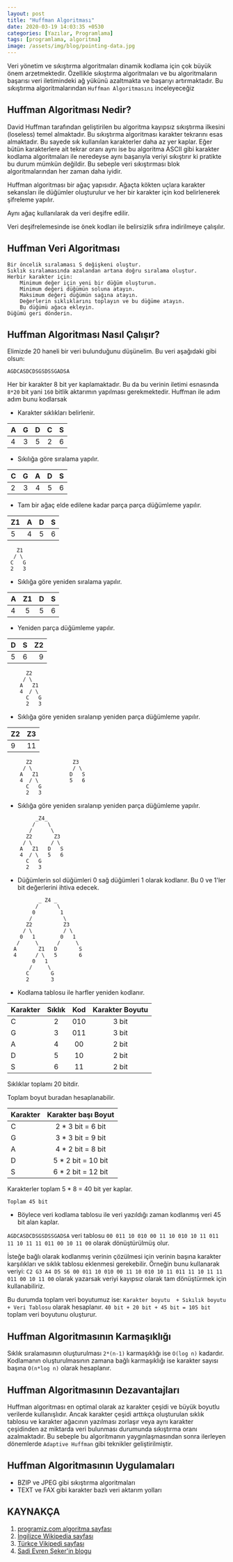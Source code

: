 ```yaml
---
layout: post
title: "Huffman Algoritması"
date: 2020-03-19 14:03:35 +0530
categories: [Yazılar, Programlama]
tags: [programlama, algoritma]
image: /assets/img/blog/pointing-data.jpg
---
```


Veri yönetim ve sıkıştırma algoritmaları dinamik kodlama için çok büyük önem arzetmektedir. Özellikle sıkıştırma algoritmaları ve bu algoritmaların başarısı veri iletimindeki ağ yükünü azaltmakta ve başarıyı artırmaktadır. Bu sıkıştırma algoritmalarından `Huffman Algoritmasını` inceleyeceğiz


Huffman Algoritması Nedir?
--------------------------

David Huffman tarafından geliştirilen bu algoritma kayıpsız sıkıştırma ilkesini (loseless) temel almaktadır. Bu sıkıştırma algoritması karakter tekrarını esas almaktadır. Bu sayede sık kullanılan karakterler daha az yer kaplar. Eğer bütün karakterlere ait tekrar oranı aynı ise bu algoritma ASCII gibi karakter kodlama algoritmaları ile neredeyse aynı başarıyla veriyi sıkıştırır ki pratikte bu durum mümkün değildir. Bu sebeple veri sıkıştırması blok algoritmalarından her zaman daha iyidir.

Huffman algoritması bir ağaç yapısıdır. Ağaçta kökten uçlara karakter sekansları ile düğümler oluşturulur ve her bir karakter için kod belirlenerek şifreleme yapılır.

Aynı ağaç kullanılarak da veri deşifre edilir.

Veri deşifrelemesinde ise önek kodları ile belirsizlik sıfıra indirilmeye çalışılır.

Huffman Veri Algoritması
------------------------

```
Bir öncelik sıralaması S değişkeni oluştur.
Sıklık sıralamasında azalandan artana doğru sıralama oluştur.
Herbir karakter için:
	Minimum değer için yeni bir düğüm oluşturun.
	Minimum değeri düğümün soluna atayın.
	Maksimum değeri düğümün sağına atayın.
	Değerlerin sıklıklarını toplayın ve bu düğüme atayın.
	Bu düğümü ağaca ekleyin.
Düğümü geri dönderin.
```

Huffman Algoritması Nasıl Çalışır?
----------------------------------

Elimizde 20 haneli bir veri bulunduğunu düşünelim. Bu veri aşağıdaki gibi olsun:

```
AGDCASDCDSGSDSSGADSA
```

Her bir karakter 8 bit yer kaplamaktadır. Bu da bu verinin iletimi esnasında `8*20` bit yani `160` bitlik aktarımın yapılması gerekmektedir. Huffman ile adım adım bunu kodlarsak

* Karakter sıklıkları belirlenir.

|   A   |   G   |   D   |   C   |   S   |
| :---- | :---: | :---: | :---: | ----: |
|   4   |   3   |   5   |   2   |   6   |

* Sıkılığa göre sıralama yapılır.

|   C   |   G   |   A   |   D   |   S   |
| :---- | :---: | :---: | :---: | ----: |
|   2   |   3   |   4   |   5   |   6   |

* Tam bir ağaç elde edilene kadar parça parça düğümleme yapılır.


|   Z1  |   A   |   D   |   S   |
| :---- | :---: | :---: | ----: |
|   5   |   4   |   5   |   6   |


```
   Z1
  / \
 C   G
 2   3
```

- Sıklığa göre yeniden sıralama yapılır.

|   A   |   Z1  |   D   |   S   |
| :---- | :---: | :---: | ----: |
|   4   |   5   |   5   |   6   |

- Yeniden parça düğümleme yapılır.

|   D   |   S   |   Z2  |
| :---- | :---: | ----: |
|   5   |   6   |   9   |


```
      Z2
     / \
    A   Z1   
    4  / \  
      C   G
      2   3
```

- Sıklığa göre yeniden sıralanıp yeniden parça düğümleme yapılır.

|   Z2  |   Z3  |
| :---- | ----: |
|   9   |   11  |


```         
      Z2             Z3    
     / \             / \
    A   Z1          D   S
    4  / \          5   6
      C   G
      2   3
```

- Sıklığa göre yeniden sıralanıp yeniden parça düğümleme yapılır.

```
         _Z4_
        /    \
       /      \
      Z2       Z3  
     / \      / \
    A   Z1   D   S
    4  / \   5   6
      C   G
      2   3
```

* Düğümlerin sol düğümleri 0 sağ düğümleri 1 olarak kodlanır. Bu 0 ve 1'ler bit değerlerini ihtiva edecek.

```
          _ Z4 _
         /      \
        0        1
       /          \
      Z2          Z3  
     / \          / \
    0   1        0   1
   /     \      /     \
  A       Z1   D       S
  4      / \   5       6
        0   1
       /     \
      C       G
      2       3

```

* Kodlama tablosu ile harfler yeniden kodlanır.

| Karakter | Sıklık | Kod |   Karakter Boyutu   |
| :------- | :----: | :-: | :-----------------: |
|    C     |    2   | 010 |     3 bit           |
|    G     |    3   | 011 |     3 bit           |
|    A     |    4   | 00  |     2 bit           |
|    D     |    5   | 10  |     2 bit           |
|    S     |    6   | 11  |     2 bit           |

Sıklıklar toplamı 20 bitdir.

Toplam boyut buradan hesaplanabilir.

| Karakter |   Karakter başı Boyut  |
| :------- | :--------------------: |
|    C     |  2  *  3 bit = 6 bit   |
|    G     |  3  *  3 bit = 9 bit   |
|    A     |  4  *  2 bit = 8 bit   |
|    D     |  5  *  2 bit = 10 bit  |
|    S     |  6  *  2 bit = 12 bit  |

Karakterler toplam 5 * 8 = 40 bit yer kaplar.

`Toplam 45 bit`

* Böylece veri kodlama tablosu ile veri yazıldığı zaman kodlanmış veri 45 bit alan kaplar.

`AGDCASDCDSGSDSSGADSA` veri tablosu `00 011 10 010 00 11 10 010 10 11 011 11 10 11 11 011 00 10 11 00` olarak dönüştürülmüş olur.

İsteğe bağlı olarak kodlanmış verinin çözülmesi için verinin başına karakter karşılıkları ve sıklık tablosu eklenmesi gerekebilir.
Örneğin bunu kullanarak veriyi: `C2 G3 A4 D5 S6 00 011 10 010 00 11 10 010 10 11 011 11 10 11 11 011 00 10 11 00` olarak yazarsak veriyi kayıpsız olarak tam dönüştürmek için kullanabiliriz.

Bu durumda toplam veri boyutumuz ise: `Karakter boyutu  + Sıkılık boyutu + Veri Tablosu` olarak hesaplanır. `40 bit + 20 bit + 45 bit = 105 bit` toplam veri boyutunu oluşturur.

Huffman Algoritmasının Karmaşıklığı
-----------------------------------

Sıklık sıralamasının oluşturulması `2*(n-1)` karmaşıklığı ise `O(log n)` kadardır.
Kodlamanın oluşturulmasının zamana bağlı karmaşıklığı ise  karakter sayısı başına `O(n*log n)` olarak hesaplanır.

Huffman Algoritmasının Dezavantajları
-------------------------------------

Huffman algoritması en optimal olarak az karakter çeşidi ve büyük boyutlu verilerde kullanışlıdır. Ancak karakter çeşidi arttıkça oluşturulan sıklık tablosu ve karakter ağacının yazılması zorlaşır veya aynı karakter çeşidinden az miktarda veri bulunması durumunda sıkıştırma oranı azalmaktadır. Bu sebeple bu algoritmanın yaygınlaşmasından sonra ilerleyen dönemlerde `Adaptive Huffman` gibi teknikler geliştirilmiştir.


Huffman Algoritmasının Uygulamaları
-----------------------------------
* BZIP ve JPEG gibi sıkıştırma algoritmaları
* TEXT ve FAX gibi karakter bazlı veri aktarım yolları

## KAYNAKÇA

1. [programiz.com algoritma sayfası](https://www.programiz.com/dsa/huffman-coding)
2. [İngilizce Wikipedia sayfası](https://en.wikipedia.org/wiki/Huffman_coding)
3. [Türkçe Vikipedi sayfası](https://tr.wikipedia.org/wiki/Huffman_kodu)
4. [Sadi Evren Şeker'in blogu](http://bilgisayarkavramlari.sadievrenseker.com/2009/02/25/huffman-kodlamasi-huffman-encoding/)
